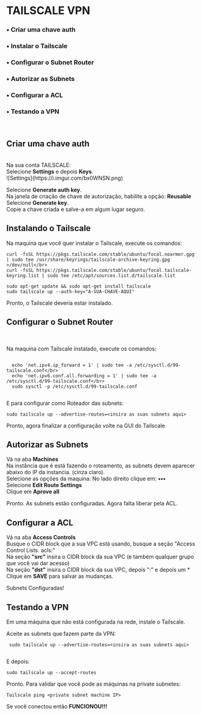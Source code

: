  # TAILSCALE VPN 

### • Criar uma chave auth
### • Instalar o Tailscale
### • Configurar o Subnet Router
### • Autorizar as Subnets
### • Configurar a ACL
### • Testando a VPN
</br>

## Criar uma chave auth
</br>
Na sua conta TAILSCALE:</br>
Selecione <b>Settings</b> e depois <b>Keys</b>.</br>
![Settings](https://i.imgur.com/bx0WNSN.png)


Selecione <b>Generate auth key</b>.</br>
Na janela de criação de chave de autorização, habilite a opção: <b>Reusable</b></br>
Selecione <b>Generate key</b>.</br>
Copie a chave criada e salve-a em algum lugar seguro.</br>

## Instalando o Tailscale </br>

Na maquina que você quer instalar o Tailscale, execute os comandos:</br>
```
curl -fsSL https://pkgs.tailscale.com/stable/ubuntu/focal.noarmor.gpg | sudo tee /usr/share/keyrings/tailscale-archive-keyring.gpg >/dev/null</br>
curl -fsSL https://pkgs.tailscale.com/stable/ubuntu/focal.tailscale-keyring.list | sudo tee /etc/apt/sources.list.d/tailscale.list
   
sudo apt-get update && sudo apt-get install tailscale  
sudo tailscale up --auth-key="A-SUA-CHAVE-AQUI"

```
Pronto, o Tailscale deveria estar instalado.

## Configurar o Subnet Router
</br>
  
Na maquina com Tailscale instalado, execute os comandos:
```

  echo 'net.ipv4.ip_forward = 1' | sudo tee -a /etc/sysctl.d/99-tailscale.conf</br>
  echo 'net.ipv6.conf.all.forwarding = 1' | sudo tee -a /etc/sysctl.d/99-tailscale.conf</br>
  sudo sysctl -p /etc/sysctl.d/99-tailscale.conf
  
```
E para configurar como Roteador das subnets:


 ```
 sudo tailscale up --advertise-routes=<insira as suas subnets aqui>
 
 ```


Pronto, agora finalizar a configuração volte na GUI do Tailscale

## Autorizar as Subnets

Vá na aba <b>Machines</b></br>
Na instância que é está fazendo o roteamento, as subnets devem aparecer abaixo do IP da instancia. (cinza claro).</br>
Selecione as opções da maquina: No lado direito clique em: <b>•••</b></br>
Selecione <b>Edit Route Settings</b></br>
Clique em <b> Aprove all</b> 

Pronto. As subnets estão configuradas. Agora falta liberar pela ACL. 


## Configurar a ACL

Vá na aba <b>Access Controls</b></br>
Busque o CIDR block que a sua VPC está usando, busque a seção "Access Control Lists. acls:" </br>
Na seção <b>"src"</b> insira o CIDR block da sua VPC (e também qualquer grupo que você vai dar acesso)</br>
Na seção <b>"dst"</b> insira o CIDR block da sua VPC, depois ":" e depois um * </br>
Clique em <b> SAVE</b> para salvar as mudanças. 

Subnets Configuradas!


## Testando a VPN

Em uma máquina que não está configurada na rede, instale o Tailscale. 

Aceite as subnets que fazem parte da VPN:

```
 sudo tailscale up --advertise-routes=<insira as suas subnets aqui>
 
 ```

E depois:

```
sudo tailscale up --accept-routes

```

Pronto. Para validar que você pode as máquinas na private subnetes:

```
Tailscale ping <private subnet machine IP>

```

Se você conectou então <b> FUNCIONOU!!!</b> 

  
